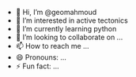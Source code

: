 - 👋 Hi, I’m @geomahmoud
- 👀 I’m interested in active tectonics
- 🌱 I’m currently learning python
- 💞️ I’m looking to collaborate on ...
- 📫 How to reach me ...
- 😄 Pronouns: ...
- ⚡ Fun fact: ...

<!---
geomahmoud/geomahmoud is a ✨ special ✨ repository because its `README.md` (this file) appears on your GitHub profile.
You can click the Preview link to take a look at your changes.
--->
